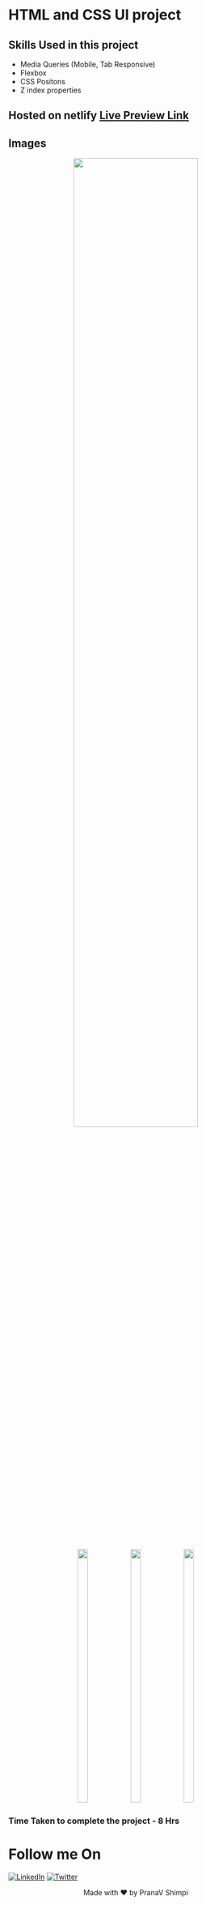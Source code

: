 # HTML and CSS UI project

## Skills Used in this project
- Media Queries (Mobile, Tab Responsive)
- Flexbox
- CSS Positons
- Z index properties


## Hosted on netlify [Live Preview Link](https://ps-css-project-9.netlify.app)

## Images
<p align="center">
  <img width="70%" height="auto"   src="https://user-images.githubusercontent.com/40532644/187017995-0a28027a-58d8-40de-ad08-c145de45f500.png" />
  </p>
<p align="center">
  <img width="20%" height="500px"   src="https://user-images.githubusercontent.com/40532644/187018002-91245e16-416d-428c-b315-caca46c0167e.png" />
  <img width="20%" height="500px"  src="https://user-images.githubusercontent.com/40532644/187018004-a094b89f-30f8-4673-b548-42f05296b620.png" />
  <img width="20%" height="500px" src="https://user-images.githubusercontent.com/40532644/187018003-3e4b309e-3e70-462c-96e3-1a7c298d94f1.png" />
  
</p>


### Time Taken to complete the project - 8 Hrs

# Follow me On
[![LinkedIn](https://img.shields.io/static/v1.svg?label=connect&message=@PranaVShimpi&color=grey&logo=linkedin&style=flat&logoColor=white&colorA=blue)](https://www.linkedin.com/in/pranav-shimpi/) 
[![Twitter](https://img.shields.io/static/v1.svg?label=connect&message=@PranaVShimpi&color=grey&logo=twitter&style=flat&logoColor=white&colorA=blue)](https://twitter.com/pranaavshimpi)




<p align="center">
 Made with ❤️ by  PranaV Shimpi
</p>
